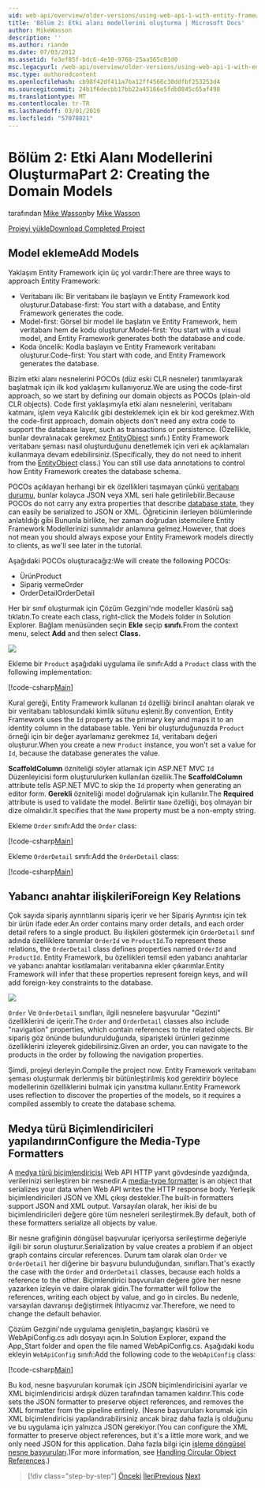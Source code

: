 ```yaml
---
uid: web-api/overview/older-versions/using-web-api-1-with-entity-framework-5/using-web-api-with-entity-framework-part-2
title: 'Bölüm 2: Etki alanı modellerini oluşturma | Microsoft Docs'
author: MikeWasson
description: ''
ms.author: riande
ms.date: 07/03/2012
ms.assetid: fe3ef85f-bdc6-4e10-9768-25aa565c01d0
msc.legacyurl: /web-api/overview/older-versions/using-web-api-1-with-entity-framework-5/using-web-api-with-entity-framework-part-2
msc.type: authoredcontent
ms.openlocfilehash: cb98f42df411a7ba12ff4566c30ddfbf253253d4
ms.sourcegitcommit: 24b1f6decbb17bb22a45166e5fdb0845c65af498
ms.translationtype: MT
ms.contentlocale: tr-TR
ms.lasthandoff: 03/01/2019
ms.locfileid: "57078021"
---
```

<a name="part-2-creating-the-domain-models"></a><span data-ttu-id="e1145-102">Bölüm 2: Etki Alanı Modellerini Oluşturma</span><span class="sxs-lookup"><span data-stu-id="e1145-102">Part 2: Creating the Domain Models</span></span>
====================
<span data-ttu-id="e1145-103">tarafından [Mike Wasson](https://github.com/MikeWasson)</span><span class="sxs-lookup"><span data-stu-id="e1145-103">by [Mike Wasson](https://github.com/MikeWasson)</span></span>

[<span data-ttu-id="e1145-104">Projeyi yükle</span><span class="sxs-lookup"><span data-stu-id="e1145-104">Download Completed Project</span></span>](http://code.msdn.microsoft.com/ASP-NET-Web-API-with-afa30545)

## <a name="add-models"></a><span data-ttu-id="e1145-105">Model ekleme</span><span class="sxs-lookup"><span data-stu-id="e1145-105">Add Models</span></span>

<span data-ttu-id="e1145-106">Yaklaşım Entity Framework için üç yol vardır:</span><span class="sxs-lookup"><span data-stu-id="e1145-106">There are three ways to approach Entity Framework:</span></span>

- <span data-ttu-id="e1145-107">Veritabanı ilk: Bir veritabanı ile başlayın ve Entity Framework kod oluşturur.</span><span class="sxs-lookup"><span data-stu-id="e1145-107">Database-first: You start with a database, and Entity Framework generates the code.</span></span>
- <span data-ttu-id="e1145-108">Model-first: Görsel bir model ile başlatın ve Entity Framework, hem veritabanı hem de kodu oluşturur.</span><span class="sxs-lookup"><span data-stu-id="e1145-108">Model-first: You start with a visual model, and Entity Framework generates both the database and code.</span></span>
- <span data-ttu-id="e1145-109">Koda öncelik: Kodla başlayın ve Entity Framework veritabanı oluşturur.</span><span class="sxs-lookup"><span data-stu-id="e1145-109">Code-first: You start with code, and Entity Framework generates the database.</span></span>

<span data-ttu-id="e1145-110">Bizim etki alanı nesnelerini POCOs (düz eski CLR nesneler) tanımlayarak başlatmak için ilk kod yaklaşımı kullanıyoruz.</span><span class="sxs-lookup"><span data-stu-id="e1145-110">We are using the code-first approach, so we start by defining our domain objects as POCOs (plain-old CLR objects).</span></span> <span data-ttu-id="e1145-111">Code first yaklaşımıyla etki alanı nesnelerini, veritabanı katmanı, işlem veya Kalıcılık gibi desteklemek için ek bir kod gerekmez.</span><span class="sxs-lookup"><span data-stu-id="e1145-111">With the code-first approach, domain objects don't need any extra code to support the database layer, such as transactions or persistence.</span></span> <span data-ttu-id="e1145-112">(Özellikle, bunlar devralınacak gerekmez [EntityObject](https://msdn.microsoft.com/library/system.data.objects.dataclasses.entityobject.aspx) sınıfı.) Entity Framework veritabanı şeması nasıl oluşturduğunu denetlemek için veri ek açıklamaları kullanmaya devam edebilirsiniz.</span><span class="sxs-lookup"><span data-stu-id="e1145-112">(Specifically, they do not need to inherit from the [EntityObject](https://msdn.microsoft.com/library/system.data.objects.dataclasses.entityobject.aspx) class.) You can still use data annotations to control how Entity Framework creates the database schema.</span></span>

<span data-ttu-id="e1145-113">POCOs açıklayan herhangi bir ek özellikleri taşımayan çünkü [veritabanı durumu](https://msdn.microsoft.com/library/system.data.entitystate.aspx), bunlar kolayca JSON veya XML seri hale getirilebilir.</span><span class="sxs-lookup"><span data-stu-id="e1145-113">Because POCOs do not carry any extra properties that describe [database state](https://msdn.microsoft.com/library/system.data.entitystate.aspx), they can easily be serialized to JSON or XML.</span></span> <span data-ttu-id="e1145-114">Öğreticinin ilerleyen bölümlerinde anlatıldığı gibi Bununla birlikte, her zaman doğrudan istemcilere Entity Framework Modellerinizi sunmalıdır anlamına gelmez.</span><span class="sxs-lookup"><span data-stu-id="e1145-114">However, that does not mean you should always expose your Entity Framework models directly to clients, as we'll see later in the tutorial.</span></span>

<span data-ttu-id="e1145-115">Aşağıdaki POCOs oluşturacağız:</span><span class="sxs-lookup"><span data-stu-id="e1145-115">We will create the following POCOs:</span></span>

- <span data-ttu-id="e1145-116">Ürün</span><span class="sxs-lookup"><span data-stu-id="e1145-116">Product</span></span>
- <span data-ttu-id="e1145-117">Sipariş verme</span><span class="sxs-lookup"><span data-stu-id="e1145-117">Order</span></span>
- <span data-ttu-id="e1145-118">OrderDetail</span><span class="sxs-lookup"><span data-stu-id="e1145-118">OrderDetail</span></span>

<span data-ttu-id="e1145-119">Her bir sınıf oluşturmak için Çözüm Gezgini'nde modeller klasörü sağ tıklatın.</span><span class="sxs-lookup"><span data-stu-id="e1145-119">To create each class, right-click the Models folder in Solution Explorer.</span></span> <span data-ttu-id="e1145-120">Bağlam menüsünden seçin **Ekle** seçip **sınıfı.**</span><span class="sxs-lookup"><span data-stu-id="e1145-120">From the context menu, select **Add** and then select **Class.**</span></span>

![](using-web-api-with-entity-framework-part-2/_static/image1.png)

<span data-ttu-id="e1145-121">Ekleme bir `Product` aşağıdaki uygulama ile sınıfı:</span><span class="sxs-lookup"><span data-stu-id="e1145-121">Add a `Product` class with the following implementation:</span></span>

[!code-csharp[Main](using-web-api-with-entity-framework-part-2/samples/sample1.cs)]

<span data-ttu-id="e1145-122">Kural gereği, Entity Framework kullanan `Id` özelliği birincil anahtarı olarak ve bir veritabanı tablosundaki kimlik sütunu eşlenir.</span><span class="sxs-lookup"><span data-stu-id="e1145-122">By convention, Entity Framework uses the `Id` property as the primary key and maps it to an identity column in the database table.</span></span> <span data-ttu-id="e1145-123">Yeni bir oluşturduğunuzda `Product` örneği için bir değer ayarlamanız gerekmez `Id`, veritabanı değeri oluşturur.</span><span class="sxs-lookup"><span data-stu-id="e1145-123">When you create a new `Product` instance, you won't set a value for `Id`, because the database generates the value.</span></span>

<span data-ttu-id="e1145-124">**ScaffoldColumn** özniteliği söyler atlamak için ASP.NET MVC `Id` Düzenleyicisi form oluşturulurken kullanılan özellik.</span><span class="sxs-lookup"><span data-stu-id="e1145-124">The **ScaffoldColumn** attribute tells ASP.NET MVC to skip the `Id` property when generating an editor form.</span></span> <span data-ttu-id="e1145-125">**Gerekli** özniteliği model doğrulamak için kullanılır.</span><span class="sxs-lookup"><span data-stu-id="e1145-125">The **Required** attribute is used to validate the model.</span></span> <span data-ttu-id="e1145-126">Belirtir `Name` özelliği, boş olmayan bir dize olmalıdır.</span><span class="sxs-lookup"><span data-stu-id="e1145-126">It specifies that the `Name` property must be a non-empty string.</span></span>

<span data-ttu-id="e1145-127">Ekleme `Order` sınıfı:</span><span class="sxs-lookup"><span data-stu-id="e1145-127">Add the `Order` class:</span></span>

[!code-csharp[Main](using-web-api-with-entity-framework-part-2/samples/sample2.cs)]

<span data-ttu-id="e1145-128">Ekleme `OrderDetail` sınıfı:</span><span class="sxs-lookup"><span data-stu-id="e1145-128">Add the `OrderDetail` class:</span></span>

[!code-csharp[Main](using-web-api-with-entity-framework-part-2/samples/sample3.cs)]

## <a name="foreign-key-relations"></a><span data-ttu-id="e1145-129">Yabancı anahtar ilişkileri</span><span class="sxs-lookup"><span data-stu-id="e1145-129">Foreign Key Relations</span></span>

<span data-ttu-id="e1145-130">Çok sayıda sipariş ayrıntılarını sipariş içerir ve her Sipariş Ayrıntısı için tek bir ürün ifade eder.</span><span class="sxs-lookup"><span data-stu-id="e1145-130">An order contains many order details, and each order detail refers to a single product.</span></span> <span data-ttu-id="e1145-131">Bu ilişkileri göstermek için `OrderDetail` sınıf adında özelliklere tanımlar `OrderId` ve `ProductId`.</span><span class="sxs-lookup"><span data-stu-id="e1145-131">To represent these relations, the `OrderDetail` class defines properties named `OrderId` and `ProductId`.</span></span> <span data-ttu-id="e1145-132">Entity Framework, bu özellikleri temsil eden yabancı anahtarlar ve yabancı anahtar kısıtlamaları veritabanına ekler çıkarımlar.</span><span class="sxs-lookup"><span data-stu-id="e1145-132">Entity Framework will infer that these properties represent foreign keys, and will add foreign-key constraints to the database.</span></span>

![](using-web-api-with-entity-framework-part-2/_static/image2.png)

<span data-ttu-id="e1145-133">`Order` Ve `OrderDetail` sınıfları, ilgili nesnelere başvurular "Gezinti" özelliklerini de içerir.</span><span class="sxs-lookup"><span data-stu-id="e1145-133">The `Order` and `OrderDetail` classes also include "navigation" properties, which contain references to the related objects.</span></span> <span data-ttu-id="e1145-134">Bir sipariş göz önünde bulundurulduğunda, siparişteki ürünleri gezinme özelliklerini izleyerek gidebilirsiniz.</span><span class="sxs-lookup"><span data-stu-id="e1145-134">Given an order, you can navigate to the products in the order by following the navigation properties.</span></span>

<span data-ttu-id="e1145-135">Şimdi, projeyi derleyin.</span><span class="sxs-lookup"><span data-stu-id="e1145-135">Compile the project now.</span></span> <span data-ttu-id="e1145-136">Entity Framework veritabanı şeması oluşturmak derlenmiş bir bütünleştirilmiş kod gerektirir böylece modellerinin özelliklerini bulmak için yansıtma kullanır.</span><span class="sxs-lookup"><span data-stu-id="e1145-136">Entity Framework uses reflection to discover the properties of the models, so it requires a compiled assembly to create the database schema.</span></span>

## <a name="configure-the-media-type-formatters"></a><span data-ttu-id="e1145-137">Medya türü Biçimlendiricileri yapılandırın</span><span class="sxs-lookup"><span data-stu-id="e1145-137">Configure the Media-Type Formatters</span></span>

<span data-ttu-id="e1145-138">A [medya türü biçimlendiricisi](../../formats-and-model-binding/media-formatters.md) Web API HTTP yanıt gövdesinde yazdığında, verilerinizi serileştiren bir nesnedir.</span><span class="sxs-lookup"><span data-stu-id="e1145-138">A [media-type formatter](../../formats-and-model-binding/media-formatters.md) is an object that serializes your data when Web API writes the HTTP response body.</span></span> <span data-ttu-id="e1145-139">Yerleşik biçimlendiricileri JSON ve XML çıkışı destekler.</span><span class="sxs-lookup"><span data-stu-id="e1145-139">The built-in formatters support JSON and XML output.</span></span> <span data-ttu-id="e1145-140">Varsayılan olarak, her ikisi de bu biçimlendiricileri değere göre tüm nesneleri serileştirmek.</span><span class="sxs-lookup"><span data-stu-id="e1145-140">By default, both of these formatters serialize all objects by value.</span></span>

<span data-ttu-id="e1145-141">Bir nesne grafiğinin döngüsel başvurular içeriyorsa serileştirme değeriyle ilgili bir sorun oluşturur.</span><span class="sxs-lookup"><span data-stu-id="e1145-141">Serialization by value creates a problem if an object graph contains circular references.</span></span> <span data-ttu-id="e1145-142">Durum tam olarak olan `Order` ve `OrderDetail` her diğerine bir başvuru bulunduğundan, sınıfları.</span><span class="sxs-lookup"><span data-stu-id="e1145-142">That's exactly the case with the `Order` and `OrderDetail` classes, because each holds a reference to the other.</span></span> <span data-ttu-id="e1145-143">Biçimlendirici başvuruları değere göre her nesne yazarken izleyin ve daire olarak gidin.</span><span class="sxs-lookup"><span data-stu-id="e1145-143">The formatter will follow the references, writing each object by value, and go in circles.</span></span> <span data-ttu-id="e1145-144">Bu nedenle, varsayılan davranışı değiştirmek ihtiyacımız var.</span><span class="sxs-lookup"><span data-stu-id="e1145-144">Therefore, we need to change the default behavior.</span></span>

<span data-ttu-id="e1145-145">Çözüm Gezgini'nde uygulama genişletin\_başlangıç klasörü ve WebApiConfig.cs adlı dosyayı açın.</span><span class="sxs-lookup"><span data-stu-id="e1145-145">In Solution Explorer, expand the App\_Start folder and open the file named WebApiConfig.cs.</span></span> <span data-ttu-id="e1145-146">Aşağıdaki kodu ekleyin `WebApiConfig` sınıfı:</span><span class="sxs-lookup"><span data-stu-id="e1145-146">Add the following code to the `WebApiConfig` class:</span></span>

[!code-csharp[Main](using-web-api-with-entity-framework-part-2/samples/sample4.cs?highlight=11)]

<span data-ttu-id="e1145-147">Bu kod, nesne başvuruları korumak için JSON biçimlendiricisini ayarlar ve XML biçimlendiricisi ardışık düzen tarafından tamamen kaldırır.</span><span class="sxs-lookup"><span data-stu-id="e1145-147">This code sets the JSON formatter to preserve object references, and removes the XML formatter from the pipeline entirely.</span></span> <span data-ttu-id="e1145-148">(Nesne başvuruları korumak için XML biçimlendiricisi yapılandırabilirsiniz ancak biraz daha fazla iş olduğunu ve bu uygulama için yalnızca JSON gerekiyor.</span><span class="sxs-lookup"><span data-stu-id="e1145-148">(You can configure the XML formatter to preserve object references, but it's a little more work, and we only need JSON for this application.</span></span> <span data-ttu-id="e1145-149">Daha fazla bilgi için [işleme döngüsel nesne başvuruları](../../formats-and-model-binding/json-and-xml-serialization.md#handling_circular_object_references).)</span><span class="sxs-lookup"><span data-stu-id="e1145-149">For more information, see [Handling Circular Object References](../../formats-and-model-binding/json-and-xml-serialization.md#handling_circular_object_references).)</span></span>

> [!div class="step-by-step"]
> <span data-ttu-id="e1145-150">[Önceki](using-web-api-with-entity-framework-part-1.md)
> [İleri](using-web-api-with-entity-framework-part-3.md)</span><span class="sxs-lookup"><span data-stu-id="e1145-150">[Previous](using-web-api-with-entity-framework-part-1.md)
[Next](using-web-api-with-entity-framework-part-3.md)</span></span>
